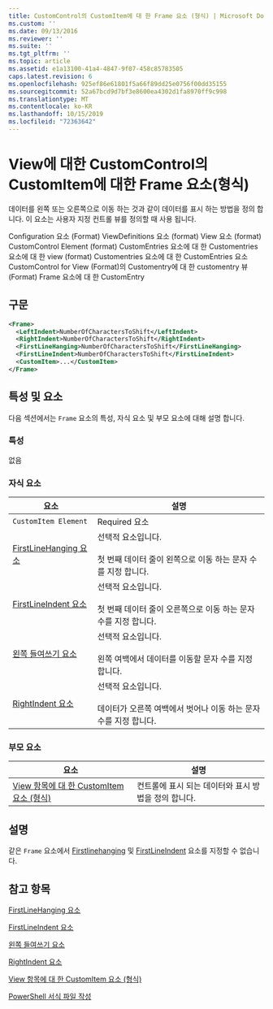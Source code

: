 ```yaml
---
title: CustomControl의 CustomItem에 대 한 Frame 요소 (형식) | Microsoft Docs
ms.custom: ''
ms.date: 09/13/2016
ms.reviewer: ''
ms.suite: ''
ms.tgt_pltfrm: ''
ms.topic: article
ms.assetid: e1a13100-41a4-4847-9f07-458c85783505
caps.latest.revision: 6
ms.openlocfilehash: 925ef86e61801f5a66f89dd25e0756f00dd35155
ms.sourcegitcommit: 52a67bcd9d7bf3e8600ea4302d1fa8970ff9c998
ms.translationtype: MT
ms.contentlocale: ko-KR
ms.lasthandoff: 10/15/2019
ms.locfileid: "72363642"
---
```

# <a name="frame-element-for-customitem-for-customcontrol-for-view-format"></a>View에 대한 CustomControl의 CustomItem에 대한 Frame 요소(형식)

데이터를 왼쪽 또는 오른쪽으로 이동 하는 것과 같이 데이터를 표시 하는 방법을 정의 합니다. 이 요소는 사용자 지정 컨트롤 뷰를 정의할 때 사용 됩니다.

Configuration 요소 (Format) ViewDefinitions 요소 (format) View 요소 (format) CustomControl Element (format) CustomEntries 요소에 대 한 Customentries 요소에 대 한 view (format) Customentries 요소에 대 한 CustomEntries 요소 CustomControl for View (Format)의 Customentry에 대 한 customentry 뷰 (Format) Frame 요소에 대 한 CustomEntry

## <a name="syntax"></a>구문

```xml
<Frame>
  <LeftIndent>NumberOfCharactersToShift</LeftIndent>
  <RightIndent>NumberOfCharactersToShift</RightIndent>
  <FirstLineHanging>NumberOfCharactersToShift</FirstLineHanging>
  <FirstLineIndent>NumberOfCharactersToShift</FirstLineIndent>
  <CustomItem>...</CustomItem>
</Frame>
```

## <a name="attributes-and-elements"></a>특성 및 요소

다음 섹션에서는 `Frame` 요소의 특성, 자식 요소 및 부모 요소에 대해 설명 합니다.

### <a name="attributes"></a>특성

없음

### <a name="child-elements"></a>자식 요소

|요소|설명|
|-------------|-----------------|
|`CustomItem Element`|Required 요소|
|[FirstLineHanging 요소](./firstlinehanging-element-for-frame-for-customcontrol-for-view-format.md)|선택적 요소입니다.<br /><br /> 첫 번째 데이터 줄이 왼쪽으로 이동 하는 문자 수를 지정 합니다.|
|[FirstLineIndent 요소](./firstlineindent-element-for-frame-for-customcontrol-for-view-format.md)|선택적 요소입니다.<br /><br /> 첫 번째 데이터 줄이 오른쪽으로 이동 하는 문자 수를 지정 합니다.|
|[왼쪽 들여쓰기 요소](./leftindent-element-for-frame-for-customcontrol-for-view-format.md)|선택적 요소입니다.<br /><br /> 왼쪽 여백에서 데이터를 이동할 문자 수를 지정 합니다.|
|[RightIndent 요소](./rightindent-element-for-frame-for-customcontrol-for-view-format.md)|선택적 요소입니다.<br /><br /> 데이터가 오른쪽 여백에서 벗어나 이동 하는 문자 수를 지정 합니다.|

### <a name="parent-elements"></a>부모 요소

|요소|설명|
|-------------|-----------------|
|[View 항목에 대 한 CustomItem 요소 (형식)](./customitem-element-for-customentry-for-customcontrol-for-view-format.md)|컨트롤에 표시 되는 데이터와 표시 방법을 정의 합니다.|

## <a name="remarks"></a>설명

같은 `Frame` 요소에서 [Firstlinehanging](./firstlinehanging-element-for-frame-for-customcontrol-for-view-format.md) 및 [FirstLineIndent](./firstlineindent-element-for-frame-for-customcontrol-for-view-format.md) 요소를 지정할 수 없습니다.

## <a name="see-also"></a>참고 항목

[FirstLineHanging 요소](./firstlinehanging-element-for-frame-for-customcontrol-for-view-format.md)

[FirstLineIndent 요소](./firstlineindent-element-for-frame-for-customcontrol-for-view-format.md)

[왼쪽 들여쓰기 요소](./leftindent-element-for-frame-for-customcontrol-for-view-format.md)

[RightIndent 요소](./rightindent-element-for-frame-for-customcontrol-for-view-format.md)

[View 항목에 대 한 CustomItem 요소 (형식)](./customitem-element-for-customentry-for-customcontrol-for-view-format.md)

[PowerShell 서식 파일 작성](./writing-a-powershell-formatting-file.md)
